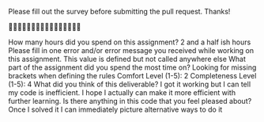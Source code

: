 Please fill out the survey before submitting the pull request. Thanks!

🚀🚀🚀🚀🚀🚀🚀🚀🚀🚀🚀🚀🚀🚀🚀🚀

How many hours did you spend on this assignment?
2 and a half ish hours
Please fill in one error and/or error message you received while working on this assignment.
This value is defined but not called anywhere else
What part of the assignment did you spend the most time on?
Looking for missing brackets when defining the rules
Comfort Level (1-5):
2
Completeness Level (1-5):
4
What did you think of this deliverable?
I got it working but I can tell my code is inefficient. I hope I actually can make it more efficient with further learning.
Is there anything in this code that you feel pleased about?
Once I solved it I can immediately picture alternative ways to do it
